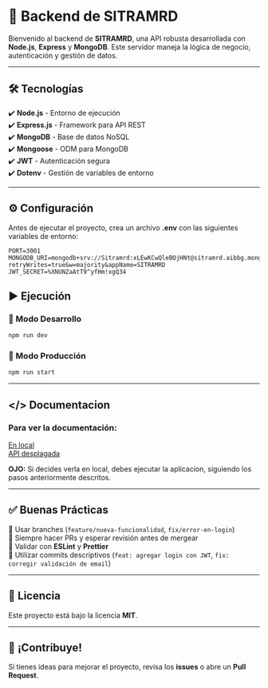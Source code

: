 # 🚀 Backend de **SITRAMRD**

Bienvenido al backend de **SITRAMRD**, una API robusta desarrollada con **Node.js**, **Express** y **MongoDB**. Este servidor maneja la lógica de negocio, autenticación y gestión de datos.

* * *

## 🛠️ Tecnologías

✔️ **Node.js** - Entorno de ejecución  
✔️ **Express.js** - Framework para API REST  
✔️ **MongoDB** - Base de datos NoSQL  
✔️ **Mongoose** - ODM para MongoDB  
✔️ **JWT** - Autenticación segura  
✔️ **Dotenv** - Gestión de variables de entorno

* * *

## ⚙️ Configuración

Antes de ejecutar el proyecto, crea un archivo **.env** con las siguientes variables de entorno:
```env
PORT=3001
MONGODB_URI=mongodb+srv://Sitramrd:xLEwKCwQleBOjHNt@sitramrd.aibbg.mongodb.net/?retryWrites=true&w=majority&appName=SITRAMRD
JWT_SECRET=%XNUNZaAtT9^yfHm!xgQ34
```

## ▶️ Ejecución
### 🚧 Modo Desarrollo
```bash
npm run dev
```

### 🚀 Modo Producción
```bash
npm run start
```
* * *
## </> Documentacion
### Para ver la documentación:  
[En local](http://localhost:3001/docs)  
[API desplagada](https://strong-olympia-sitramrd-b5afe725.koyeb.app/docs)  
  
**OJO:** Si decides verla en local, debes ejecutar la aplicacion, siguiendo los pasos anteriormente descritos.

* * *

## ✅ Buenas Prácticas

🔹 Usar branches (`feature/nueva-funcionalidad`, `fix/error-en-login`)  
🔹 Siempre hacer PRs y esperar revisión antes de mergear  
🔹 Validar con **ESLint** y **Prettier**  
🔹 Utilizar commits descriptivos (`feat: agregar login con JWT`, `fix: corregir validación de email`)
* * *
## 📜 Licencia

Este proyecto está bajo la licencia **MIT**.

* * *

## 🚀 ¡Contribuye!

Si tienes ideas para mejorar el proyecto, revisa los **issues** o abre un **Pull Request**.
